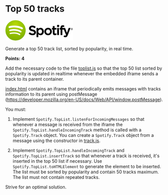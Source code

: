 Top 50 tracks
=============
![Spotify Logo](../resources/spotify-logo.png)

Generate a top 50 track list, sorted by popularity, in real time.

**Points: 4**

Add the necessary code to the file [toplist.js](./toplist.js) so that the top 50 list sorted by popularity is updated in realtime whenever the embedded iframe sends a track to its parent container.

[index.html](./index.html) contains an iframe that periodically emits messages with tracks information to its parent using postMessage (https://developer.mozilla.org/en-US/docs/Web/API/window.postMessage).

You must:

1) Implement ```Spotify.TopList.listenForIncomingMessages``` so that whenever a message is received from the iframe the ```Spotify.TopList.handleIncomingTrack``` method is called with a ```Spotify.Track``` object. You can create a ```Spotify.Track``` object from a message using the constructor in [track.js](./track.js).

2) Implement ```Spotify.TopList.handleIncomingTrack``` and ```Spotify.TopList.insertTrack``` so that whenever a track is received, it's inserted in the top 50 list if necessary. Use ```Spotify.TopList.toHTMLElement``` to generate the element to be inserted. The list must be sorted by popularity and contain 50 tracks maximum. The list must not contain repeated tracks.

Strive for an optimal solution.